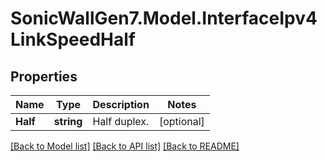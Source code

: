 # SonicWallGen7.Model.InterfaceIpv4LinkSpeedHalf

## Properties

Name | Type | Description | Notes
------------ | ------------- | ------------- | -------------
**Half** | **string** | Half duplex. | [optional] 

[[Back to Model list]](../README.md#documentation-for-models) [[Back to API list]](../README.md#documentation-for-api-endpoints) [[Back to README]](../README.md)


